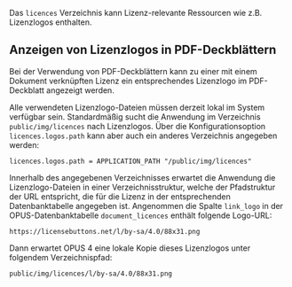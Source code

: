 Das `licences` Verzeichnis kann Lizenz-relevante Ressourcen wie z.B. Lizenzlogos enthalten.



## Anzeigen von Lizenzlogos in PDF-Deckblättern

Bei der Verwendung von PDF-Deckblättern kann zu einer mit einem Dokument verknüpften Lizenz ein
entsprechendes Lizenzlogo im PDF-Deckblatt angezeigt werden.

Alle verwendeten Lizenzlogo-Dateien müssen derzeit lokal im System verfügbar sein. Standardmäßig
sucht die Anwendung im Verzeichnis `public/img/licences` nach Lizenzlogos. Über die
Konfigurationsoption `licences.logos.path` kann aber auch ein anderes Verzeichnis angegeben werden:

    licences.logos.path = APPLICATION_PATH "/public/img/licences"

Innerhalb des angegebenen Verzeichnisses erwartet die Anwendung die Lizenzlogo-Dateien in einer
Verzeichnisstruktur, welche der Pfadstruktur der URL entspricht, die für die Lizenz in der
entsprechenden Datenbanktabelle angegeben ist. Angenommen die Spalte `link_logo` in der
OPUS-Datenbanktabelle `document_licences` enthält folgende Logo-URL:

    https://licensebuttons.net/l/by-sa/4.0/88x31.png

Dann erwartet OPUS 4 eine lokale Kopie dieses Lizenzlogos unter folgendem Verzeichnispfad:

    public/img/licences/l/by-sa/4.0/88x31.png

